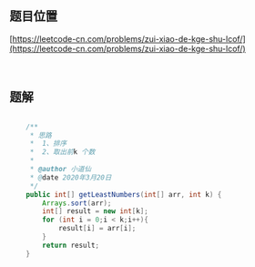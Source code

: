 ## 题目位置

[https://leetcode-cn.com/problems/zui-xiao-de-kge-shu-lcof/](https://leetcode-cn.com/problems/zui-xiao-de-kge-shu-lcof/)

<br/>

## 题解

```java

    /**
     * 思路
     *  1、排序
     *  2、取出前k 个数
     *
     * @author 小道仙
     * @date 2020年3月20日
     */
    public int[] getLeastNumbers(int[] arr, int k) {
        Arrays.sort(arr);
        int[] result = new int[k];
        for (int i = 0;i < k;i++){
            result[i] = arr[i];
        }
        return result;
    }

```